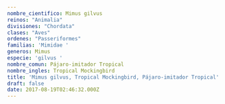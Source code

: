 ```yaml
---
nombre_cientifico: Mimus gilvus
reinos: "Animalia"
divisiones: "Chordata"
clases: "Aves"
ordenes: "Passeriformes"
familias: 'Mimidae '
generos: Mimus
especie: 'gilvus '
nombre_comun: Pájaro-imitador Tropical
nombre_ingles: Tropical Mockingbird
title: 'Mimus gilvus, Tropical Mockingbird, Pájaro-imitador Tropical'
draft: false
date: 2017-08-19T02:46:32.000Z
---
```


